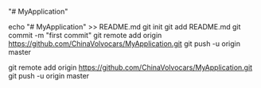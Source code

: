"# MyApplication" 

echo "# MyApplication" >> README.md
git init
git add README.md
git commit -m "first commit"
git remote add origin https://github.com/ChinaVolvocars/MyApplication.git
git push -u origin master


git remote add origin https://github.com/ChinaVolvocars/MyApplication.git
git push -u origin master